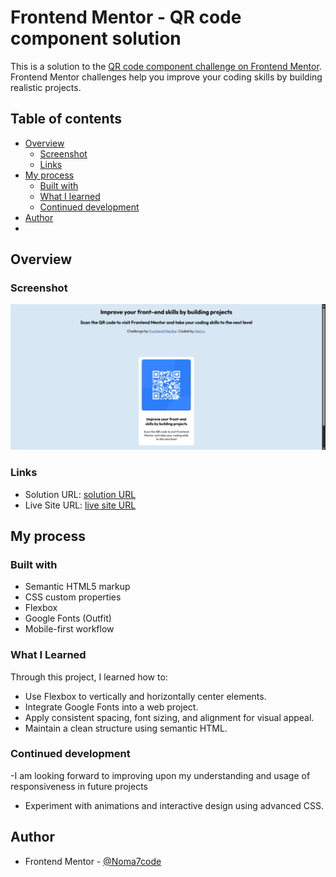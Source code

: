 # Frontend Mentor - QR code component solution

This is a solution to the [QR code component challenge on Frontend Mentor](https://www.frontendmentor.io/challenges/qr-code-component-iux_sIO_H). Frontend Mentor challenges help you improve your coding skills by building realistic projects.

## Table of contents

- [Overview](#overview)
  - [Screenshot](#screenshot)
  - [Links](#links)
- [My process](#my-process)
  - [Built with](#built-with)
  - [What I learned](#what-i-learned)
  - [Continued development](#continued-development)
- [Author](#author)
-

## Overview

### Screenshot

![](screenshot.png)

### Links

- Solution URL: [solution URL ](https://github.com/Noma7code/frontend-mentor-qr-code-project.git)
- Live Site URL: [live site URL ](https://frontend-mentor-qr-code-project-nu.vercel.app/)

## My process

### Built with

- Semantic HTML5 markup
- CSS custom properties
- Flexbox
- Google Fonts (Outfit)
- Mobile-first workflow

### What I Learned

Through this project, I learned how to:

- Use Flexbox to vertically and horizontally center elements.
- Integrate Google Fonts into a web project.
- Apply consistent spacing, font sizing, and alignment for visual appeal.
- Maintain a clean structure using semantic HTML.

### Continued development

-I am looking forward to improving upon my understanding and usage of responsiveness in future projects

- Experiment with animations and interactive design using advanced CSS.

## Author

- Frontend Mentor - [@Noma7code](https://www.frontendmentor.io/profile/Noma7code)
